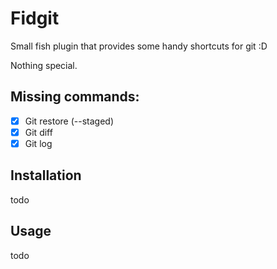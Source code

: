 # Fidgit

Small fish plugin that provides some handy shortcuts for git :D

Nothing special.

## Missing commands:

- [x] Git restore (--staged)
- [x] Git diff
- [x] Git log

## Installation

todo

## Usage

todo


